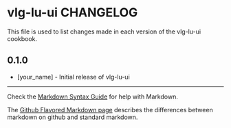 vlg-lu-ui CHANGELOG
===================

This file is used to list changes made in each version of the vlg-lu-ui cookbook.

0.1.0
-----
- [your_name] - Initial release of vlg-lu-ui

- - -
Check the [Markdown Syntax Guide](http://daringfireball.net/projects/markdown/syntax) for help with Markdown.

The [Github Flavored Markdown page](http://github.github.com/github-flavored-markdown/) describes the differences between markdown on github and standard markdown.
